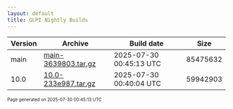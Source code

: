 ```yaml
---
layout: default
title: GLPI Nightly Builds
---
```


Version|Archive|Build date|Size
---|---|---|---
main|[main-3639803.tar.gz](main-3639803.tar.gz)|2025-07-30 00:45:13 UTC|85475632
10.0|[10.0-233e987.tar.gz](10.0-233e987.tar.gz)|2025-07-30 00:40:04 UTC|59942903

<font size="1">Page generated on 2025-07-30 00:45:13 UTC</font>
